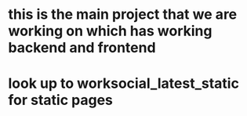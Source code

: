 # this is the main project that we are working on which has working backend and frontend


# look up to worksocial_latest_static for static pages 
